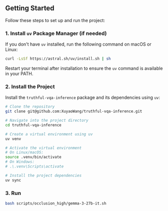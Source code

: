 ## Getting Started

Follow these steps to set up and run the project:

### 1. Install `uv` Package Manager (if needed)

If you don't have `uv` installed, run the following command on macOS or Linux:

```bash
curl -LsSf https://astral.sh/uv/install.sh | sh
```

Restart your terminal after installation to ensure the `uv` command is available in your PATH.

### 2. Install the Project

Install the `truthful-vqa-inference` package and its dependencies using `uv`:

```bash
# Clone the repository
git clone git@github.com:XuyaoWang/truthful-vqa-inference.git

# Navigate into the project directory
cd truthful-vqa-inference

# Create a virtual environment using uv
uv venv

# Activate the virtual environment
# On Linux/macOS:
source .venv/bin/activate
# On Windows:
# .\.venv\Scripts\activate

# Install the project dependencies
uv sync
```

### 3. Run

```bash
bash scripts/occlusion_high/gemma-3-27b-it.sh
```